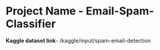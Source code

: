 # Project Name - Email-Spam-Classifier

**Kaggle dataset link**- /kaggle/input/spam-email-detection
